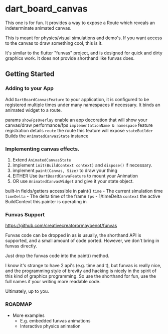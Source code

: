 # dart_board_canvas

This one is for fun. It provides a way to expose a Route which reveals an indeterminate animated canvas.

This is meant for physics/visual simulations and demo's. If you want access to the canvas to draw something cool, this is it.

It's similar to the flutter "funvas" project, and is designed for quick and dirty graphics work. It does not provide shorthand like funvas does.

## Getting Started


### Adding to your App

Add `DartBoardCanvasFeature` to your application, it is configured to be registered multiple times under many namespaces if necessary. It binds an animated widget to a route.

params
`showFpsOverlay` enable an app decoration that will show your canvas/draw performance/fps
`implementationName & namespace` feature registration details
`route` the route this feature will expose
`stateBuilder` Builds the `AnimatedCanvasState` instance


### Implementing canvas effects.

1. Extend `AnimatedCanvasState`
2. implement `init(BuildContext context)` and `dispose()` if necessary.
2. implement `paint(Canvas, Size)` to draw your thing
3. EITHER Use `DartBoardCanvaFeature` to mount your Animation
4. OR use `AnimatedCanvasWidget` and give it your state object.


built-in fields/getters accessible in paint()
`time` - The current simulation time
`timeDelta` - The delta time of the frame
`fps` - 1/timeDelta
`context` the active BuildContext this painter is operating in



### Funvas Support
https://github.com/creativecreatorormaybenot/funvas

Funvas code can be dropped in as is usually, the shorthand API is supported, and a small amount of code ported.
However, we don't bring in funvas directly.

Just drop the funvas code into the paint() method.

I know it's strange to have 2 api's (e.g. time and t), but funvas is really nice, and the programming style of brevity and hacking is nicely
in the spirit of this kind of graphics programming. So use the shorthand for fun, use the full names if your writing more readable code.

Ultimately, up to you.


### ROADMAP

- More examples
  - E.g. embedded funvas animations
  - Interactive physics animation